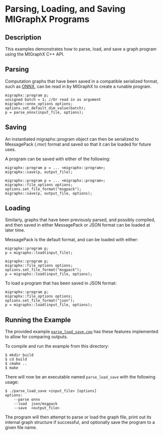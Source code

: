 # Parsing, Loading, and Saving MIGraphX Programs

## Description
This examples demonstrates how to parse, load, and save a graph program using the MIGraphX C++ API. 

## Parsing
Computation graphs that have been saved in a compatible serialized format, such as [ONNX](https://onnx.ai/get-started.html), can be read in by MIGraphX to create a runable program. 

```
migraphx::program p;
unsigned batch = 1; //Or read in as argument
migraphx::onnx_options options;
options.set_default_dim_value(batch);
p = parse_onnx(input_file, options);
```

## Saving
An instantiated migraphx::program object can then be serialized to MessagePack (.mxr) format and saved so that it can be loaded for future uses. 

A program can be saved with either of the following:
```
migraphx::program p = ... <migraphx::program>;
migraphx::save(p, output_file); 
```

```
migraphx::program p = ... <migraphx::program>;
migraphx::file_options options;
options.set_file_format("msgpack");
migraphx::save(p, output_file, options);
```

## Loading
Similarly, graphs that have been previously parsed, and possibly compiled, and then saved in either MessagePack or JSON format can be loaded at later time. 

MessagePack is the default format, and can be loaded with either:
```
migraphx::program p;
p = migraphx::load(input_file);
```

```
migraphx::program p;
migraphx::file_options options;
options.set_file_format("msgpack");
p = migraphx::load(input_file, options);
```
To load a program that has been saved in JSON format:
```
migraphx::program p;
migraphx::file_options options;
options.set_file_format("json");
p = migraphx::load(input_file, options);
```


## Running the Example
The provided example [`parse_load_save.cpp`](./parse_load_save.cpp) has these features implemented to allow for comparing outputs. 

To compile and run the example from this directory:
```
$ mkdir build
$ cd build
$ cmake ..
$ make
```
There will now be an executable named `parse_load_save` with the following usage:
```
$ ./parse_load_save <input_file> [options]
options:
	--parse onnx
	--load  json/msgpack
	--save  <output_file>
```

The program will then attempt to parse or load the graph file, print out its internal graph structure if successful, and optionally save the program to a given file name.
